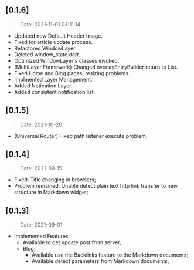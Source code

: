 ## [0.1.6]
> Date: 2021-11-01 03:11:14
- Updated new Default Header Image.
- Fixed for article update process.
- Refactored WindowLayer.
- Deleted window_state.dart.
- Optimized WindowLayer's classes invoked.
- (MultiLayer Framework) Changed overlayEntryBuilder return to List<OverlayEntry>.
- Fixed Home and Blog pages' resizing problems.
- Implmented Layer Management.
- Added Notication Layer.
- Added consistent notification list.

## [0.1.5]
> Date: 2021-10-20
- (Universal Router) Fixed path listener execute problem.

## [0.1.4]
> Date: 2021-09-15
- Fixed: Title changing in browsers;
- Problem remained: Unable detect plain text http link transfer to new structure in Markdown widget;

## [0.1.3]
> Date: 2021-09-01
- Implemented Features:
    - Available to get update post from server;
    - Blog:
        - Available use the Backlinks feature to the Markdown documents;
        - Available detect parameters from Markdown documents;
    
